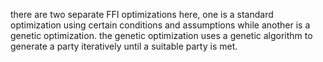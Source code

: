 there are two separate FFI optimizations here, one is a standard optimization using certain conditions and assumptions while another is a genetic optimization.
the genetic optimization uses a genetic algorithm to generate a party iteratively until a suitable party is met.
